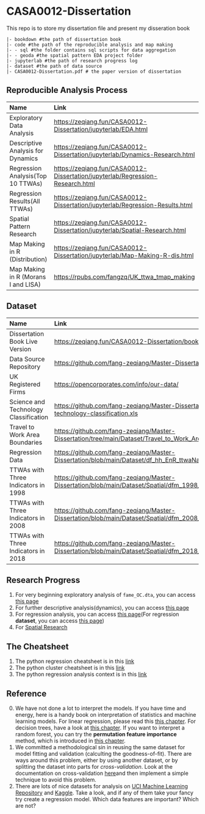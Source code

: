# CASA0012-Dissertation

This repo is to store my dissertation file and present my disseration book

```
|- bookdown #the path of dissertation book
|- code #the path of the reproducible analysis and map making
|- - sql #the folder contains sql scripts for data aggregation
|- - geoda #the spatial pattern EDA project folder
|- jupyterlab #the path of research progress log
|- dataset #the path of data source
|- CASA0012-Dissertation.pdf # the paper version of dissertation
```
## Reproducible Analysis Process

|Name|Link|
|:--|:--|
|Exploratory Data Analysis|	https://zeqiang.fun/CASA0012-Dissertation/jupyterlab/EDA.html|
|Descriptive Analysis for Dynamics|https://zeqiang.fun/CASA0012-Dissertation/jupyterlab/Dynamics-Research.html|
|Regression Analysis(Top 10 TTWAs)|https://zeqiang.fun/CASA0012-Dissertation/jupyterlab/Regression-Research.html|
|Regression Results(All TTWAs)|https://zeqiang.fun/CASA0012-Dissertation/jupyterlab/Regression-Results.html|
|Spatial Pattern Research|https://zeqiang.fun/CASA0012-Dissertation/jupyterlab/Spatial-Research.html|
|Map Making in R (Distribution)|https://zeqiang.fun/CASA0012-Dissertation/jupyterlab/Map-Making-R-dis.html|
|Map Making in R (Morans I and LISA)|	https://rpubs.com/fangzq/UK_ttwa_tmap_making|

## Dataset

|Name|Link|
|:--|:--|
|Dissertation Book Live Version|https://zeqiang.fun/CASA0012-Dissertation/bookdown/html/|
|Data Source Repository|https://github.com/fang-zeqiang/Master-Dissertation/tree/main/Dataset|
|UK Registered Firms|	https://opencorporates.com/info/our-data/|
|Science and Technology Classification|	https://github.com/fang-zeqiang/Master-Dissertation/blob/main/Dataset/science-and-technology-classification.xls|
|Travel to Work Area Boundaries|https://github.com/fang-zeqiang/Master-Dissertation/tree/main/Dataset/Travel_to_Work_Areas_2011_guidance_and_information_V5|
|Regression Data|https://github.com/fang-zeqiang/Master-Dissertation/blob/main/Dataset/df_hh_EnR_ttwaName_asset_not_drop.csv|
|TTWAs with Three Indicators in 1998|https://github.com/fang-zeqiang/Master-Dissertation/blob/main/Dataset/Spatial/dfm_1998_output.geojson|
|TTWAs with Three Indicators in 2008|https://github.com/fang-zeqiang/Master-Dissertation/blob/main/Dataset/Spatial/dfm_2008_output.geojson|
|TTWAs with Three Indicators in 2018|https://github.com/fang-zeqiang/Master-Dissertation/blob/main/Dataset/Spatial/dfm_2018_output.geojson|

## Research Progress

1. For very beginning exploratory analysis of `fame_OC.dta`, you can access [this page](https://zeqiang.fun/CASA0012-Dissertation/jupyterlab/EDA.html)
1. For further descriptive analysis(dynamics), you can access [this page](https://zeqiang.fun/CASA0012-Dissertation/jupyterlab/Dynamics-Research.html)
1. For regression analysis, you can access [this page](https://zeqiang.fun/CASA0012-Dissertation/jupyterlab/Regression-Research.html)(For regression **dataset**, you can access [this page](https://zeqiang.fun/CASA0012-Dissertation/dataset/Top_10_Tech_TTWA_Cluster_Reg_Prepare.xlsx))
2. For [Spatial Research](https://zeqiang.fun/CASA0012-Dissertation/jupyterlab/Spatial-Research.html)

## The Cheatsheet

1. The python regression cheatsheet is in this [link](https://zeqiang.fun/CASA0012-Dissertation/jupyterlab/example/DSSS_SDC_2021_Workshop_6_Advanced_Regression.html)
1. The python cluster cheatsheet is in this [link](https://zeqiang.fun/CASA0012-Dissertation/jupyterlab/example/clustering_workshop_2020.html)
1. The python regression analysis context is in this [link](https://zeqiang.fun/CASA0012-Dissertation/jupyterlab/example/regression_child_poverty.html)

## Reference

0. We have not done a lot to interpret the models. If you have time and energy, here is a handy book on interpretation of statistics and machine learning models. For linear regression, please read this [this chapter](https://christophm.github.io/interpretable-ml-book/limo.html). For decision trees, have a look at [this chapter](https://christophm.github.io/interpretable-ml-book/tree.html). If you want to interpret a random forest, you can try the **permutation feature importance** method, which is introduced in [this chapter](https://christophm.github.io/interpretable-ml-book/feature-importance.html).
1. We committed a methodological sin in reusing the same dataset for model fitting and validation (calculting the goodness-of-fit). There are ways around this problem, either by using another dataset, or by splitting the dataset into parts for *cross-validation*. Look at the documentation on cross-validation [here](ttp://scikit-learn.org/stable/modules/cross_validation.html)and then implement a simple technique to avoid this problem.
2. There are lots of nice datasets for analysis on [UCI Machine Learning Repository](https://archive.ics.uci.edu/ml/datasets.html) and [Kaggle](https://www.kaggle.com/datasets). Take a look, and if any of them take your fancy try create a regression model. Which data features are important? Which are not? 
